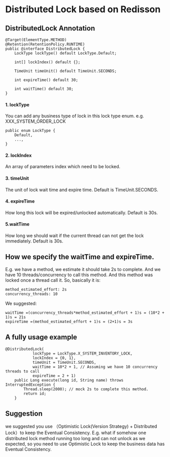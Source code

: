 # Distributed Lock based on Redisson

## DistributedLock Annotation
```
@Target(ElementType.METHOD)
@Retention(RetentionPolicy.RUNTIME)
public @interface DistributedLock {
    LockType lockType() default LockType.Default;

    int[] lockIndex() default {};

    TimeUnit timeUnit() default TimeUnit.SECONDS;

    int expireTime() default 30;

    int waitTime() default 30;
}
```

#### 1. lockType
You can add any business type of lock in this lock type enum. e.g. XXX_SYSTEM_ORDER_LOCK
```aidl
public enum LockType {
    Default,
    ...,
}
```

#### 2. lockIndex
An array of parameters index which need to be locked.

#### 3. timeUnit
The unit of lock wait time and expire time. Default is TimeUnit.SECONDS.

#### 4. expireTime
How long this lock will be expired/unlocked automatically. Default is 30s.

#### 5.waitTime
How long we should wait if the current thread can not get the lock immediately. Default is 30s.


## How we specify the waitTime and expireTime.

E.g. we have a method, we estimate it should take 2s to complete. 
And we have 10 threads/concurrency to call this method. And this method was locked once a thread call it.
So, basically it is:

```
method_estimated_effort: 2s
concurrency_threads: 10
```
We suggested:
```
waitTime =(concurrency_threads*method_estimated_effort + 1)s = (10*2 + 1)s = 21s
expireTime =(method_estimated_effort + 1)s = (2+1)s = 3s
```

## A fully usage example
```aidl
@DistributedLock(
            lockType = LockType.X_SYSTEM_INVENTORY_LOCK,
            lockIndex = {0, 1},
            timeUnit = TimeUnit.SECONDS,
            waitTime = 10*2 + 1, // Assuming we have 10 concurrency threads to call 
            expireTime = 2 + 1)
    public Long execute(long id, String name) throws InterruptedException {
        Thread.sleep(2000); // mock 2s to complete this method.
        return id;
    }
```

## Suggestion
we suggested you use （Optimistic Lock(Version Strategy) + Distributed Lock）to keep the Eventual Consistency.
E.g. what if somehow one distributed lock method running too long and can not unlock as we expected, so
you need to use Optimistic Lock to keep the business data has Eventual Consistency.
